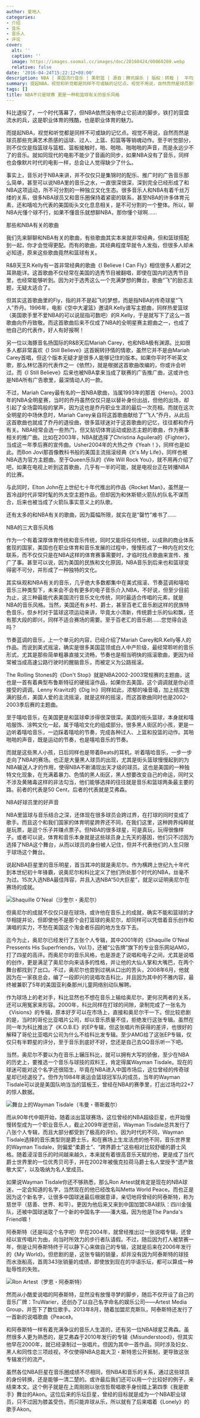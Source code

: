 ```yaml
---
author: 爱地人
categories:
- 介绍
- 音乐
- 音乐人
- 评论
cover:
  alt: ''
  caption: ''
  image: https://images.soomal.cc/images/doc/20160424/00060209.webp
  relative: false
date: '2016-04-24T15:22:12+08:00'
description: NBA | 美国流行音乐 | 美职篮 | 源自：腾讯娱乐 | 版权：转载 |  平均/总评分：10.00/10
summary: 提起NBA，视觉和听觉都是同样不可或缺的记忆点。视觉不用说，自然而然是球员那些充满艺术质感的运球、过人、上篮、扣篮等等销魂动作。至于听觉部分，则不仅仅是指篮球与篮框、篮板接触时，啪、啪啪、啪啪啪的声音，而是永远少不了的音乐……
tags: []
title: NBA不只是球赛 更是一种和篮球有关的音乐风格
---
```


科比退役了，一个时代落幕了，但NBA依然没有停止它前进的脚步。铁打的营盘流水的兵，这是职业体育的残酷，也是职业体育的魅力。

而提起NBA，视觉和听觉都是同样不可或缺的记忆点。视觉不用说，自然而然是球员那些充满艺术质感的运球、过人、上篮、扣篮等等销魂动作。至于听觉部分，则不仅仅是指篮球与篮框、篮板接触时，啪、啪啪、啪啪啪的声音，而是永远少不了的音乐。就如同现代的电影不能少了音画的同步，如果NBA没有了音乐，同样也会像默片时代的电影一样，总会让人觉得缺少了什么。

事实上，音乐对于NBA来讲，并不仅仅只是集锦时的配乐、推广时的广告音乐那么简单，甚至可以说NBA里的音乐之水，一直很深很深，深到完全已经形成了和NBA这项运动，所不可分割的一种独立文化生态。很多音乐人和NBA有着千丝万缕的关系，很多NBA球员又和音乐圈保持着紧密的联系，甚至NBA的许多体育元素，还和嘻哈为代表的美国街头文化息息相关，是不可分割的一个整体。所以，聊NBA光懂个球不行，如果不懂音乐就想聊NBA，那你懂个球啊……

那些和NBA有关的歌曲

我们先来聊聊和NBA有关的歌曲，有些歌曲其实本来就非常经典，但和篮球搭配到一起，你才会觉得更配。而有的歌曲，其经典程度早就令人发指，但很多人却未必知道，原来这些歌曲竟然和篮球有关。

R&B天王R.Kelly有一首非常经典的歌曲《I Believe I Can Fly》相信很多人都对之耳熟能详。这首歌曲不仅经常在美国的选秀节目被翻唱，即使在国内的选秀节目里，也经常能够听到。因为对于选秀这么一个充满梦想的舞台，歌曲“飞”的励志主题，无疑太适合了。



但其实这首歌曲里的Fly，指的并不是起飞的梦想，而是指NBA的传奇球星“飞人”乔丹。1996年，电影《空中大灌篮》邀请R.Kelly谱写主题曲，同样热爱篮球（美国歌手里不爱NBA的可以说屈指可数吧）的R.Kelly，于是就写下了这么一首歌曲向乔丹致敬。而这首歌曲后来不仅成了NBA的全明星赛主题曲之一，也成了他自己的代表作，好人有好报啊！

另一位以海豚音名扬国际的R&B天后Mariah Carey，也和NBA极有渊源。比如很多人都非常喜欢《I Still Believe》这首婉转抒情的情歌，虽然它并不是由Mariah Carey首唱，但这个版本无疑才是很多人能够记住的版本。如果你平时不听英文歌，那么林忆莲的代表作之一《依然》，就是根据这首歌曲改编的，你或许会听过。而《I Still Believe》后来也被NBA拿来当成了联赛的广告推广曲，这或许也是NBA所有广告歌里，最深情动人的一款。



不过，Mariah Carey最有名的一首NBA歌曲，当属1993年的那首《Hero》。2003年的NBA全明星赛，当时的乔丹虽然仅仅只是以替补身份出战，但他的出场，却引起了全场雷鸣般的掌声，因为这也是乔丹职业生涯的最后一次亮相。而就在这次全明星的中场休息时，Mariah Carey亲自将这首歌曲献给了“飞人”乔丹，从此后这首歌曲也就成了乔丹的退役曲，很多篮球迷对于这首歌曲的记忆，往往都和乔丹有关。NBA经常会选一些热门，但又贴切体育运动或励志主题的歌曲，作为赛事相关的推广曲。比如在2003年，NBA就选择了Christina Aguilera的《Fighter》，当成这一年季后赛的宣传曲。Usher2004年的大热之作《Yeah！》，同样也是如此。而Bon Jovi那首像教科书般的美国主流摇滚经典《It's My Life》，同样也被NBA选为官方主题曲。至于Queen乐队的《We Will Rock You》，就不用再介绍了吧，如果在电视上听到这首歌曲，几乎有一半的可能，就是电视台正在转播NBA的比赛。



与此同时，Elton John在上世纪七十年代推出的作品《Rocket Man》，虽然是一首冷战时代非常时髦的外太空主题作品，但却因为和休斯顿火箭队的队名不谋而合，后来也被当成了火箭队事实意义上的队歌。

还有太多的和NBA有关的歌曲，因为篇幅所限，就实在是“罄竹”难书了……

NBA的三大音乐风格

作为一个有着深厚体育传统和音乐传统，同时又能将任何传统，以成熟的商业体系套现的国家，美国也在职业体育和音乐发展的过程中，慢慢形成了一种内在的文化联系，而不仅仅只是在NBA这样的体育赛事需要时，才临时找点歌曲来宣传、推广了事。甚至可以说，因为美国的民族和文化原因，NBA音乐到后来也和篮球变得密不可分，并形成了一种独特的文化。

其实纵观和NBA有关的音乐，几乎绝大多数都集中在美式摇滚、节奏蓝调和嘻哈音乐三种类型下，未来会不会有更多的电子音乐介入NBA，不好说，但至少目前为止，这三种最能代表美国流行音乐文化传统，同时最适合传唱的元素，就是NBA的音乐风格。当然，美国还有乡村、爵士，甚至百老汇音乐剧这样的民族特色音乐，但乡村对于篮球这项运动来讲，毕竟太小清新，传统爵士乐的仙和飘，还有那大段的即兴，同样不适合赛场的需要。至于百老汇的音乐剧……您觉得合适吗？

节奏蓝调的音乐，上一个单元的内容，已经介绍了Mariah Carey和R.Kelly等人的作品。而说到美式摇滚，确实是很多美国蓝领或白人中产阶级，最经常聆听的音乐形式，尤其是那些简单粗暴直接又流畅，节奏也是相当明快的摇滚歌曲，更因为经常被当成高速公路行驶时的醒脑音乐，而被定义为公路摇滚。

The Rolling Stones的《Don't Stop》就是NBA2002-2003常规赛的主题曲，这也是一首有着典型布鲁斯特征的硬摇滚作品，如果你去美国，这个调调就是你必须接受的调调。Lenny Kravitz的《Dig In》同样如此，浓郁的噪音墙，加上结实饱满的鼓点，美国人爱的主流摇滚，就是这样的摇滚，而这首歌曲同时也是2002-2003季后赛的主题曲。



至于嘻哈音乐，在美国更是和篮球牵涉得很深很深。美国的街头篮球，本身就和嘻哈服饰、涂鸭文化一起，属于嘻哈文化的组成部分。很多黑人街区的小孩，更是一边听着嘻哈音乐，一边踩着嘻哈的节奏，完成各种过人、上篮和投篮的动作。其啪啪啪的声音，既是运动的节奏，也是嘻哈音乐的节奏。

而就是这些黑人小孩，日后同样也是带着Beats的耳机，听着嘻哈音乐，一步一步走向了NBA的赛场。也正是大量黑人球员的出现，尤其是街头篮球慢慢起到的为NBA输送人才的作用，使得NBA不断涌现出天才级的球员。这也是美国的一种独特文化现象，在充满着暴力、色情的黑人街区，黑人想要改变自己的命运，同时又不涉及黄赌毒这样的非法勾当，他们能够选择的往往就是音乐和篮球两条最主要的路。前者的代表是50 Cent，后者的代表就是艾弗森。

NBA好球员里的好声音

NBA里篮球与音乐结合之深，还体现在很多球员会跨过界，在打球的同时变成了歌手。而且这个和我们国家的体育明星跨界还不同，在我们这里，这种跨界纯粹就是玩票，是逗个乐子并赚点票子。但NBA的很多球星，可是真玩，玩得很像样子。或者可以说，体育和音乐本身就是这些球员身上先天的基因，他们只不过因为选择了NBA这个舞台，从而以球员的身份被人记住，但并不代表他们的人生只限于球场这个舞台。

说起NBA巨星里的音乐明星，首当其冲的就是奥尼尔。作为横跨上世纪九十年代到本世纪初十年锋霸，说奥尼尔和科比定义了他们所处那个时代的NBA，丝毫不为过。15次入选NBA最佳阵容，并且入选NBA“50大巨星”，就足以证明奥尼尔在赛场的成就。

![Shaquille O'Neal（沙奎尔・奥尼尔）](https://images.soomal.cc/images/doc/20160424/00060206.webp)





但奥尼尔的成就不仅仅只是在球场，或许他在音乐上的成就，确实不能和篮球的才华相提并论，但即使他不是那个会打篮球的奥尼尔，却同样可以凭借着音乐创作和演唱的实力，不愁在美国这个淘金者乐园的地方生存下去。

迄今为止，奥尼尔已经发行了五张个人专辑，其中2001年的《Shaquille O'Neal Pressents His Superfriends，Vol.1》，还被“公告牌”旗下的专业音乐网站AMG，打了四星的高评。而奥尼尔的音乐风格，也是游走了说唱和电子之间，尤其是说唱的创作，更是满足了奥尼尔向来话多的性格，并让他的大仙人掌和大嘴巴，在两个舞台都找到了出口。不过，奥尼尔也尝到过祸从口出的苦头，2008年6月，他就因为在一家夜总会，编了一段即兴的说唱攻击科比，并且因为其中的不雅内容，最终被兼职了5年的美国亚利桑那州儿童网络别动队解聘。

作为球场上的老对手，科比显然也不想在音乐上输给奥尼尔，更何况两者的关系，还可以用冤家来形容。2000年，科比同样在打球的间隙，录制完成了一张名为《Visions》的专辑，原本好歹可以在市场上，直接和奥尼尔干一下。但比较悲剧的是，当时的哥伦比亚唱片公司，却以音乐质量不佳，拒绝发行这张专辑。虽然在同一年为科比推出了《K.O.B.E》的EP专辑，但这张唱片所获得的差评，也很好的解释了哥伦比亚唱片公司为什么不给科比发专辑。至少AMG给了这张EP专辑，仅仅只有半颗星的评分，至于音乐到底好不好，您还是自己去QQ音乐听一下吧。



当然，奥尼尔不要以为在音乐上辗压科比，就可以拥有大写的骄傲，至少在NBA的历史上，要推选一个音乐与球技的双料王，肯定得属Wayman Tisdale。现在的球迷可能对这个名字还很陌生，毕竟在NBA进入中国市场后，这位曾经的传奇球星却已经退役了。但作为1984年奥运会篮球冠军队的成员，当年的Wayman Tisdale可以说是美国队响当当的篮板王，曾经在NBA的赛季里，打出过场均22+7的惊人数据。

![舞台上的Wayman Tisdale（韦曼・蒂斯戴尔）](https://images.soomal.cc/images/doc/20160424/00060207.webp)





而从90年代中期开始，随着淡出篮球赛场，这位曾经的NBA超级巨星，也开始慢慢转型成为一个职业音乐人，截止2009年逝世前，Wayman Tisdale总共发行了八张个人专辑，而且大部分都受到了极高的评价。因为时代的不同，Wayman Tisdale选择的音乐类型则是爵士乐，和在赛场上生龙活虎的他不同，音乐世界里的Wayman Tisdale，则偏爱“柔爵士”、“跨界爵士”这些相对比较舒缓的爵士风格。随着浸淫音乐的时间越来越久，本来就有着很高音乐天赋的他，更是成了当代爵士世界里的一位优秀贝司手，并在2002年被俄克拉荷马爵士名人堂授予“遗产致敬大奖”，以及吸纳为名人堂成员。



如果说Wayman Tisdale你还不够熟悉，那么Ron Artest就肯定是现在的NBA球迷，一定会知道的名字，当然现在的他已经改名叫Metta World Peace。而也正是因为这个新名字，让很多中国球迷最后根据意译，亲切地将曾经的阿泰斯特，称为慈世平（慈善、世界、和平）。更因为他后来又来到中国加盟CBA球队：四川金强队，还被中国球迷取了一个新的中国名字――潘大福，因为他是The Panda's Friend嘛！

阿泰斯特（还是叫这个名字吧）早在2004年，就曾经推出过一张说唱专辑，还曾经以宣传唱片为由，向当时所效力的步行者队请假。不过，随后因为打人被禁赛一年，倒是让阿泰斯特终于可以静下心来做自己的专辑，这就是后来在2006年发行的《My World》。但悲剧的是，这张专辑的销量，却并没有因为阿泰斯特的球技而水涨船高，首周343张销量的成绩，即使放到现在的华语乐坛，都可以算成一种耻辱性的失败。

![Ron Artest（罗恩・阿泰斯特）](https://images.soomal.cc/images/doc/20160424/00060208.webp)





然而从小酷爱说唱的阿泰斯特，显然没有放慢寻梦的脚步，随后不仅开设了自己的音乐厂牌：TruWarier，还创办了以自己名字命名的娱乐公司――Artest Media Group，并签下了数位歌手。2013年8月，随着加盟尼克斯队，阿泰斯特还发行了一首新的说唱歌曲《Peace》。

和阿泰斯特一样有着充满争议的音乐人生涯的，还有另一位NBA球星艾弗森。虽然很多人更为熟悉的，是艾弗森于2010年发行的专辑《Misunderstood》，但其实他早在2000年，就已经录制过一张唱片。但因为其中一首作品，同时涉及妇女、黑人和同性恋三项歧视，不仅使得NBA总裁大卫・斯特恩公开抵制，更导致这张专辑发行的流产。

虽然各位NBA巨星在音乐圈成绩不尽相同，但NBA和音乐的关系，通过这些球员的身份转换，还是能够一清二楚的。或许最后我们还可以用一个比较好的例子，来结束本文。这个例子就是在上周刚刚以张信哲帮唱歌手身份踏上第四季《我是歌手》舞台的Akon。这位后来的乐坛巨星，曾经的目标就是成为一个NBA职业球员，只不过因为膝盖受伤，而只能弃球从乐，所以就有了后来唱着《Lonely》的歌手Akon。